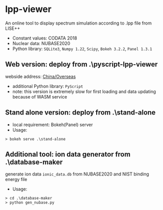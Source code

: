 # lpp-viewer
An online tool to display spectrum simulation according to .lpp file from LISE++
* Constant values: CODATA 2018
* Nuclear data: NUBASE2020
* Python library: `SQLite3`, `Numpy 1.22`, `Scipy`, `Bokeh 3.2.2`, `Panel 1.3.1`

## Web version: deploy from .\pyscript-lpp-viewer
webside address: [China/Overseas](https://lpp-viewer.pages.dev/)
* additional Python library: `PyScript`
* note: this version is extremely slow for first loading and data updating because of WASM service

## Stand alone version: deploy from .\stand-alone
* local requirement: Bokeh(Panel) server 
* Usage: 
```shell
> bokeh serve .\stand-alone
```

## Additional tool: ion data generator from .\database-maker
generate ion data `ionic_data.db` from NUBASE2020 and NIST binding energy file
* Usage:
```shell
> cd .\database-maker
> python gen_nubase.py
``` 
